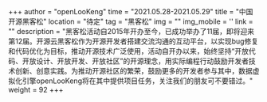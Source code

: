 +++
author = "openLooKeng"
time = "2021.05.28-2021.05.29" 
title = "中国开源黑客松" 
location = "待定" 
tag = "黑客松"
img = "" 
img_mobile = ''
link = ""
description = "黑客松活动自2015年开办至今，已成功举办了11届，即将迎来第12届。开源云黑客松作为开源开发者搭建交流沟通的互动平台，以实现bug修复和代码优化为目标，推动开源技术广泛使用，活动自开办以来，始终坚持“开放代码、开放设计、开放开发、开放社区”的开源理念，用实际编程行动鼓励开发者技术创新、创意实践。为推动开源社区的繁荣，鼓励更多的开发者参与其中，数据虚拟化引擎openLooKeng将在其中提供项目任务，关注我们的朋友可不要错过。"
weight = 92
+++
